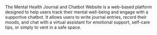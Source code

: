 The Mental Health Journal and Chatbot Website is a web-based platform designed to help users track their mental well-being and engage with a supportive chatbot. It allows users to write journal entries, record their moods, and chat with a virtual assistant for emotional support, self-care tips, or simply to vent in a safe space.

